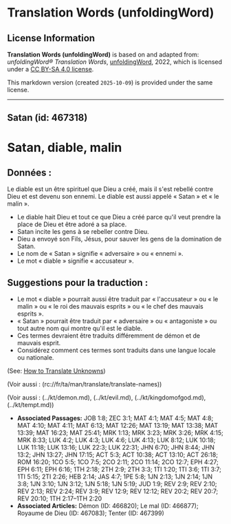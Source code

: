 # Translation Words (unfoldingWord)

## License Information

**Translation Words (unfoldingWord)** is based on and adapted from: _unfoldingWord® Translation Words_, [unfoldingWord](https://unfoldingword.org/utw), 2022, which is licensed under a [CC BY-SA 4.0 license](https://creativecommons.org/licenses/by-sa/4.0/legalcode.en).

This markdown version (created `2025-10-09`) is provided under the same license.



--------------------------------

## Satan (id: 467318)

Satan, diable, malin
====================

Données :
---------

Le diable est un être spirituel que Dieu a créé, mais il s'est rebellé contre Dieu et est devenu son ennemi. Le diable est aussi appelé « Satan » et « le malin ».

* Le diable hait Dieu et tout ce que Dieu a créé parce qu'il veut prendre la place de Dieu et être adoré a sa place.
* Satan incite les gens à se rebeller contre Dieu.
* Dieu a envoyé son Fils, Jésus, pour sauver les gens de la domination de Satan.
* Le nom de « Satan » signifie « adversaire » ou « ennemi ».
* Le mot « diable » signifie « accusateur ».

Suggestions pour la traduction :
--------------------------------

* Le mot « diable » pourrait aussi être traduit par « l'accusateur » ou « le malin » ou « le roi des mauvais esprits » ou « le chef des mauvais esprits ».
* « Satan » pourrait être traduit par « adversaire » ou « antagoniste » ou tout autre nom qui montre qu'il est le diable.
* Ces termes devraient être traduits différemment de démon et de mauvais esprit.
* Considérez comment ces termes sont traduits dans une langue locale ou nationale.

(See: [How to Translate Unknowns](rc://en/ta/man/translate/translate-unknown))

(Voir aussi : (rc://fr/ta/man/translate/translate\-names))

(Voir aussi : (../kt/demon.md), (../kt/evil.md), (../kt/kingdomofgod.md), (../kt/tempt.md))

* **Associated Passages:** JOB 1:8; ZEC 3:1; MAT 4:1; MAT 4:5; MAT 4:8; MAT 4:10; MAT 4:11; MAT 6:13; MAT 12:26; MAT 13:19; MAT 13:38; MAT 13:39; MAT 16:23; MAT 25:41; MRK 1:13; MRK 3:23; MRK 3:26; MRK 4:15; MRK 8:33; LUK 4:2; LUK 4:3; LUK 4:6; LUK 4:13; LUK 8:12; LUK 10:18; LUK 11:18; LUK 13:16; LUK 22:3; LUK 22:31; JHN 6:70; JHN 8:44; JHN 13:2; JHN 13:27; JHN 17:15; ACT 5:3; ACT 10:38; ACT 13:10; ACT 26:18; ROM 16:20; 1CO 5:5; 1CO 7:5; 2CO 2:11; 2CO 11:14; 2CO 12:7; EPH 4:27; EPH 6:11; EPH 6:16; 1TH 2:18; 2TH 2:9; 2TH 3:3; 1TI 1:20; 1TI 3:6; 1TI 3:7; 1TI 5:15; 2TI 2:26; HEB 2:14; JAS 4:7; 1PE 5:8; 1JN 2:13; 1JN 2:14; 1JN 3:8; 1JN 3:10; 1JN 3:12; 1JN 5:18; 1JN 5:19; JUD 1:9; REV 2:9; REV 2:10; REV 2:13; REV 2:24; REV 3:9; REV 12:9; REV 12:12; REV 20:2; REV 20:7; REV 20:10; 1TH 2:17–1TH 2:20
* **Associated Articles:** Démon (ID: 466820); Le mal (ID: 466877); Royaume de Dieu (ID: 467083); Tenter (ID: 467399)

